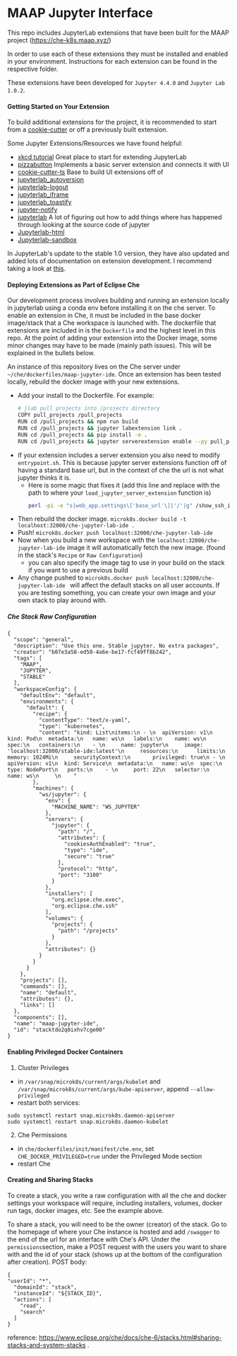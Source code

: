 # MAAP Jupyter Interface

This repo includes JupyterLab extensions that have been built for the MAAP project (https://che-k8s.maap.xyz/)

In order to use each of these extensions they must be installed and enabled in your environment. Instructions for each extension can be 
found in the respective folder. 

These extensions have been developed for `Jupyter 4.4.0` and `Jupyter Lab 1.0.2`.

#### Getting Started on Your Extension
To build additional extensions for the project, it is recommended to start from 
a [cookie-cutter](https://github.com/jupyterlab/extension-cookiecutter-ts) or off a previously built extension.

Some Jupyter Extensions/Resources we have found helpful:
* [xkcd tutorial](https://jupyterlab.readthedocs.io/en/stable/developer/xkcd_extension_tutorial.html) Great place to start for extending JupyterLab
* [pizzabutton](https://github.com/peterskipper/pizzabutton) Implements a basic server extension and connects it with UI
* [cookie-cutter-ts](https://github.com/jupyterlab/extension-cookiecutter-ts) Base to build UI extensions off of
* [jupyterlab_autoversion](https://github.com/timkpaine/jupyterlab_autoversion)
* [jupyterlab-logout](https://github.com/zgqallen/jupyterlab-logout)
* [jupyterlab_iframe](https://github.com/timkpaine/jupyterlab_iframe)
* [jupyterlab_toastify](https://github.com/fcollonval/jupyterlab_toastify)
* [jupyter-notify](https://github.com/ShopRunner/jupyter-notify)
* [jupyterlab](https://github.com/jupyterlab/jupyterlab) A lot of figuring out how to add things where has happened through looking at the source code of jupyter
* [Jupyterlab-html](https://github.com/mflevine/jupyterlab_html) 
* [Jupyterlab-sandbox](https://github.com/canavandl/jupyterlab_sandbox)

In JupyterLab's update to the stable 1.0 version, they have also updated and added lots of documentation on extension 
development. I recommend taking a look at [this](https://jupyterlab.readthedocs.io/en/stable/developer/extension_dev.html).

#### Deploying Extensions as Part of Eclipse Che
Our development process involves building and running an extension locally in jupyterlab using a conda env before 
installing it on the che server. To enable an extension in Che, it must be included in the base docker image/stack that a 
Che workspace is launched with. The dockerfile that extensions are included in is the `Dockerfile` and the highest level
in this repo. At the point of adding your extension into the Docker image, some minor changes may have to be made 
(mainly path issues). This will be explained in the bullets below.

An instance of this repository lives on the Che server under `~/che/dockerfiles/maap-jupyter-ide`. Once an extension has been tested locally, rebuild the docker 
image with your new extensions.


- Add your install to the Dockerfile. For example:
    ```bash
    # jlab pull projects into /projects directory
    COPY pull_projects /pull_projects
    RUN cd /pull_projects && npm run build
    RUN cd /pull_projects && jupyter labextension link .
    RUN cd /pull_projects && pip install -e .
    RUN cd /pull_projects && jupyter serverextension enable --py pull_projects --sys-prefix
    
    ```
- If your extension includes a server extension you also need to modify `entrypoint.sh`. This is because jupyter 
server extensions function off of having a standard base url, but in the context of che the url is not what jupyter 
thinks it is.
    - Here is some magic that fixes it (add this line and replace with the path to where 
your `load_jupyter_server_extension` function is)
        ```bash
        perl -pi -e "s|web_app.settings\['base_url'\]|'/'|g" /show_ssh_info/show_ssh_info/__init__.py
        ```
- Then rebuild the docker image. `microk8s.docker build -t localhost:32000/che-jupyter-lab-ide .` 
- Push! `microk8s.docker push localhost:32000/che-jupyter-lab-ide `
- Now when you build a new workspace with the `localhost:32000/che-jupyter-lab-ide` image it will automatically 
fetch the new image. (found in the stack's `Recipe` or `Raw Configuration`)
    - you can also specify the image tag to use in your build on the stack if you want to use a previous build
- Any change pushed to `microk8s.docker push localhost:32000/che-jupyter-lab-ide ` will affect the default stacks
on all user accounts. If you are testing something, you can create your own image and your own stack to play around with.

##### Che Stack Raw Configuration
```
{
  "scope": "general",
  "description": "Use this one. Stable jupyter. No extra packages",
  "creator": "b07e3a58-ed50-4a6e-be17-fcf49ff8b242",
  "tags": [
    "MAAP",
    "JUPYTER",
    "STABLE"
  ],
  "workspaceConfig": {
    "defaultEnv": "default",
    "environments": {
      "default": {
        "recipe": {
          "contentType": "text/x-yaml",
          "type": "kubernetes",
          "content": "kind: List\nitems:\n - \n  apiVersion: v1\n  kind: Pod\n  metadata:\n   name: ws\n   labels:\n    name: ws\n  spec:\n   containers:\n    - \n     name: jupyter\n     image: 'localhost:32000/stable-ide:latest'\n     resources:\n      limits:\n       memory: 1024Mi\n     securityContext:\n       privileged: true\n - \n  apiVersion: v1\n  kind: Service\n  metadata:\n   name: ws\n  spec:\n   type: NodePort\n   ports:\n    - \n     port: 22\n   selector:\n    name: ws\n     \n    "
        },
        "machines": {
          "ws/jupyter": {
            "env": {
              "MACHINE_NAME": "WS_JUPYTER"
            },
            "servers": {
              "jupyter": {
                "path": "/",
                "attributes": {
                  "cookiesAuthEnabled": "true",
                  "type": "ide",
                  "secure": "true"
                },
                "protocol": "http",
                "port": "3100"
              }
            },
            "installers": [
              "org.eclipse.che.exec",
              "org.eclipse.che.ssh"
            ],
            "volumes": {
              "projects": {
                "path": "/projects"
              }
            },
            "attributes": {}
          }
        }
      }
    },
    "projects": [],
    "commands": [],
    "name": "default",
    "attributes": {},
    "links": []
  },
  "components": [],
  "name": "maap-jupyter-ide",
  "id": "stacktdo2q0ixhv7cge00"
}
```
#### Enabling Privileged Docker Containers
1. Cluster Privileges
- in `/var/snap/microk8s/current/args/kubelet` and `/var/snap/microk8s/current/args/kube-apiserver`, append `--allow-privileged`
- restart both services:
```
sudo systemctl restart snap.microk8s.daemon-apiserver
sudo systemctl restart snap.microk8s.daemon-kubelet
```

2. Che Permissions
- in `che/dockerfiles/init/manifest/che.env`, set `CHE_DOCKER_PRIVILEGED=true` under the Privileged Mode section
- restart Che

#### Creating and Sharing Stacks
To create a stack, you write a raw configuration with all the che and docker settings your workspace will require, including installers, volumes, docker run tags, docker images, etc. See the example above.

To share a stack, you will need to be the owner (creator) of the stack.
Go to the homepage of where your Che instance is hosted and add `/swagger` to the end of the url for an interface with Che's API.   Under the `permissions`section, make a POST request with the users you want to share with and the id of your stack (shows up at the bottom of the configuration after creation).
POST body:
```
{
"userId": "*",
  "domainId": "stack",
  "instanceId": "${STACK_ID}",
  "actions": [
    "read",
    "search"
  ]
}
```
reference: https://www.eclipse.org/che/docs/che-6/stacks.html#sharing-stacks-and-system-stacks
.
